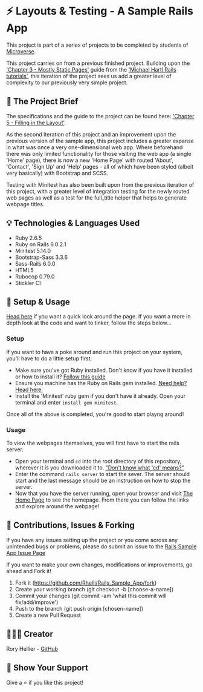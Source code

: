 # ⚡ Layouts & Testing - A Sample Rails App

This project is part of a series of projects to be completed by students of [Microverse](https://www.microverse.org/ 'The Global School for Remote Software Developers!').

This project carries on from a previous finished project. Building upon the ['Chapter 3 - Mostly Static Pages'](https://www.learnenough.com/ruby-on-rails-4th-edition-tutorial/static_pages) guide from the ['Michael Hartl Rails tutorials'](www.learnenough.com), this iteration of the project sees us add a greater level of complexity to our previously very simple project.

## 📐 The Project Brief

The specifications and the guide to the project can be found here: ['Chapter 5 - Filling in the Layout'](https://www.learnenough.com/ruby-on-rails-4th-edition-tutorial/filling_in_the_layout).

As the second iteration of this project and an improvement upon the previous version of the sample app, this project includes a greater expanse in what was once a very one-dimensional web app. Where beforehand there was only limited functionality for those visiting the web app (a single 'Home' page), there is now a new 'Home Page' with routed 'About', 'Contact', 'Sign Up' and 'Help' pages - all of which have been styled (albeit very basically) with Bootstrap and SCSS.

Testing with Minitest has also been built upon from the previous iteration of this project, with a greater level of integration testing for the newly routed web pages as well as a test for the full_title helper that helps to generate webpage titles.

## 💡 Technologies & Languages Used

- Ruby 2.6.5
- Ruby on Rails 6.0.2.1
- Minitest 5.14.0
- Bootstrap-Sass 3.3.6
- Sass-Rails 6.0.0
- HTML5
- Rubocop 0.79.0
- Stickler CI

## 🔩 Setup & Usage

[Head here]('https://quiet-sierra-21482.herokuapp.com/') if you want a quick look around the page. If you want a more in depth look at the code and want to tinker, follow the steps below...

### Setup

If you want to have a poke around and run this project on your system, you'll have to do a little setup first:
 - Make sure you've got Ruby installed. Don't know if you have it installed or how to install it? [Follow this guide](https://www.ruby-lang.org/en/documentation/installation/)
 - Ensure you machine has the Ruby on Rails gem installed. [Need help? Head here.](http://railsapps.github.io/installing-rails.html)
 - Install the 'Minitest' ruby gem if you don't have it already. Open your terminal and enter `install gem minitest`.

 Once all of the above is completed, you're good to start playng around!

### Usage
To view the webpages themselves, you will first have to start the rails server.
 - Open your terminal and `cd` into the root directory of this repository, wherever it is you downloaded it to. ["Don't know what 'cd' means?"](https://www.macworld.com/article/2042378/master-the-command-line-navigating-files-and-folders.html)
 - Enter the command `rails server` to start the sever. The server should start and the last message should be an instruction on how to stop the server.
 - Now that you have the server running, open your browser and visit [The Home Page](localhost:3000/static_pages/home) to see the homepage. From there you can follow the links and explore around the webpage!

## 🍻 Contributions, Issues & Forking

If you have any issues setting up the project or you come across any unintended bugs or problems, please do submit an issue to the [Rails Sample App Issue Page](https://github.com/Rhelli/Rails_Sample_App/issues)

If you want to make your own changes, modifications or improvements, go ahead and Fork it!
1. Fork it (https://github.com/Rhelli/Rails_Sample_App/fork)
2. Create your working branch (git checkout -b [choose-a-name])
3. Commit your changes (git commit -am 'what this commit will fix/add/improve')
4. Push to the branch (git push origin [chosen-name])
5. Create a new Pull Request

## 💂🏽‍♂️ Creator

Rory Hellier - [GitHub](https://github.com/Rhelli)

## 🦾 Show Your Support

Give a ⭐️ if you like this project!
